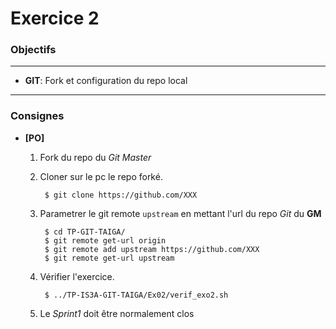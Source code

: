 Exercice 2
===

### Objectifs
--- 

* **GIT**: Fork et configuration du repo local

---	
### Consignes


* **[PO]** 

	1. Fork du repo du *Git Master*
	
	2. Cloner sur le pc le repo forké.
		
			$ git clone https://github.com/XXX
		
	3. Parametrer le git remote `upstream` en mettant l'url du repo *Git* du **GM**
	
			$ cd TP-GIT-TAIGA/
			$ git remote get-url origin
			$ git remote add upstream https://github.com/XXX
			$ git remote get-url upstream
			
	4. Vérifier l'exercice.

			$ ../TP-IS3A-GIT-TAIGA/Ex02/verif_exo2.sh
	
	5. Le *Sprint1* doit être normalement clos
